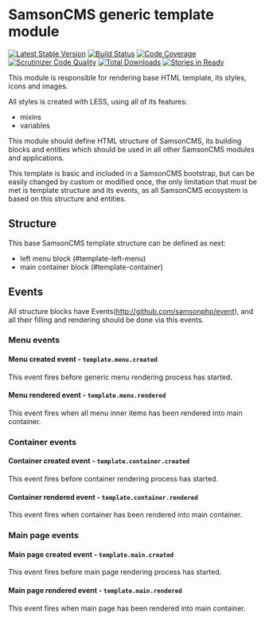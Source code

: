 # SamsonCMS generic template module

[![Latest Stable Version](https://poser.pugx.org/samsoncms/template/v/stable.svg)](https://packagist.org/packages/samsoncms/template)
[![Build Status](https://scrutinizer-ci.com/g/samsoncms/template/badges/build.png?b=master)](https://scrutinizer-ci.com/g/samsoncms/template/build-status/master)
[![Code Coverage](https://scrutinizer-ci.com/g/samsoncms/template/badges/coverage.png?b=master)](https://scrutinizer-ci.com/g/samsoncms/template/?branch=master)
[![Scrutinizer Code Quality](https://scrutinizer-ci.com/g/samsoncms/template/badges/quality-score.png?b=master)](https://scrutinizer-ci.com/g/samsoncms/template/?branch=master) 
[![Total Downloads](https://poser.pugx.org/samsoncms/template/downloads.svg)](https://packagist.org/packages/samsoncms/template)
[![Stories in Ready](https://badge.waffle.io/samsoncms/template.png?label=ready&title=Ready)](https://waffle.io/samsoncms/template)

This module is responsible for rendering base HTML template,
its styles, icons and images. 

All styles is created with LESS, using all of its features:
* mixins
* variables

This module should define HTML structure of SamsonCMS, its building blocks
and entities which should be used in all other SamsonCMS modules and applications.

This template is basic and included in a SamsonCMS bootstrap, but can be easily changed 
by custom or modified once, the only limitation that must be met is template structure and
its events, as all SamsonCMS ecosystem is based on this structure and entities.

## Structure
This base SamsonCMS template structure can be defined as next:
* left menu block (#template-left-menu)
* main container block (#template-container)

## Events
All structure blocks have Events(http://github.com/samsonphp/event), and all
their filling and rendering should be done via this events.

### Menu events
#### Menu created event - ```template.menu.created```
This event fires before generic menu rendering process has started.

#### Menu rendered event - ```template.menu.rendered```
This event fires when all menu inner items has been rendered into main container.

### Container events
#### Container created event - ```template.container.created```
This event fires before container rendering process has started.

#### Container rendered event - ```template.container.rendered```
This event fires when container has been rendered into main container.

### Main page events
#### Main page created event - ```template.main.created```
This event fires before main page rendering process has started.

#### Main page rendered event - ```template.main.rendered```
This event fires when main page has been rendered into main container.


